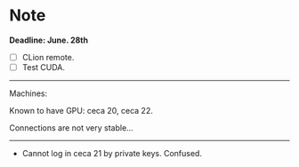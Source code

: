 # Note

**Deadline: June. 28th**

- [ ] CLion remote.
- [ ] Test CUDA. 

---

Machines:

Known to have GPU: ceca 20, ceca 22.

Connections are not very stable...

---

- Cannot log in ceca 21 by private keys. Confused.
